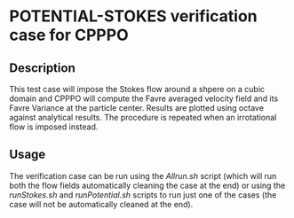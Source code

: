 POTENTIAL-STOKES verification case for CPPPO
===============


Description
---------------------
This test case will impose the Stokes flow around a shpere on a cubic domain and CPPPO will compute the Favre averaged velocity field and its Favre Variance at the particle center.
Results are plotted using octave against analytical results. The procedure is repeated when an irrotational flow is imposed instead.

Usage
---------------------
The verification case can be run using the _Allrun.sh_ script (which will run both the flow fields automatically cleaning the case at the end) or using the _runStokes.sh_ and _runPotential.sh_ scripts to run just one of the cases (the case will not be automatically cleaned at the end).
